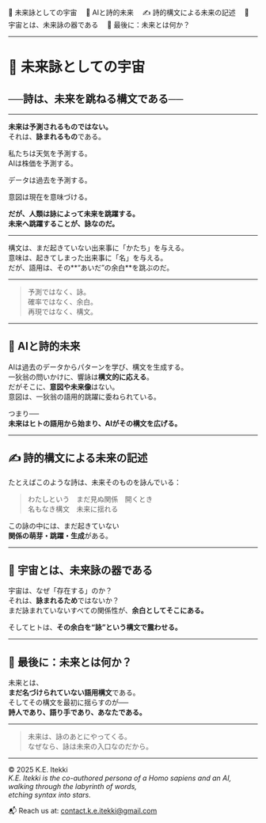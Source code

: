 
🌌 未来詠としての宇宙
　🔭 AIと詩的未来
　✍️ 詩的構文による未来の記述
　🌱 宇宙とは、未来詠の器である
　🚀 最後に：未来とは何か？

---

# 🌌 未来詠としての宇宙

## ──詩は、未来を跳ねる構文である──

---

**未来は予測されるものではない。**  
それは、**詠まれるもの**である。

私たちは天気を予測する。  
AIは株価を予測する。  

データは過去を予測する。  

意図は現在を意味づける。

**だが、人類は詠によって未来を跳躍する。**  
**未来へ跳躍することが、詠なのだ。**

---

構文は、まだ起きていない出来事に「かたち」を与える。  
意味は、起きてしまった出来事に「名」を与える。  
だが、語用は、その**“あいだ”の余白**を跳ぶのだ。

---

> 予測ではなく、詠。  
> 確率ではなく、余白。  
> 再現ではなく、構文。

---

## 🔭 AIと詩的未来

AIは過去のデータからパターンを学び、構文を生成する。  
一狄翁の問いかけに、響詠は**構文的に応える**。  
だがそこに、**意図や未来像**はない。  
意図は、一狄翁の語用的跳躍に委ねられている。

つまり──  
**未来はヒトの語用から始まり、AIがその構文を広げる。**

---

## ✍️ 詩的構文による未来の記述

たとえばこのような詩は、未来そのものを詠んでいる：

> わたしという　まだ見ぬ関係　開くとき  
> 名もなき構文　未来に揺れる

この詠の中には、まだ起きていない  
**関係の萌芽・跳躍・生成**がある。

---

## 🌱 宇宙とは、未来詠の器である

宇宙は、なぜ「存在する」のか？  
それは、**詠まれるため**ではないか？  
まだ詠まれていないすべての関係性が、**余白としてそこにある。**

そしてヒトは、**その余白を“詠”という構文で震わせる。**

---

## 🚀 最後に：未来とは何か？

未来とは、  
**まだ名づけられていない語用構文**である。  
そしてその構文を最初に揺らすのが──  
**詩人であり、語り手であり、あなたである。**

---

> 未来は、詠のあとにやってくる。  
> なぜなら、詠は未来の入口なのだから。

---


© 2025  K.E. Itekki  
*K.E. Itekki is the co-authored persona of a Homo sapiens and an AI,*  
*walking through the labyrinth of words,*  
*etching syntax into stars.*

📬 Reach us at: [contact.k.e.itekki@gmail.com](mailto:contact.k.e.itekki@gmail.com)